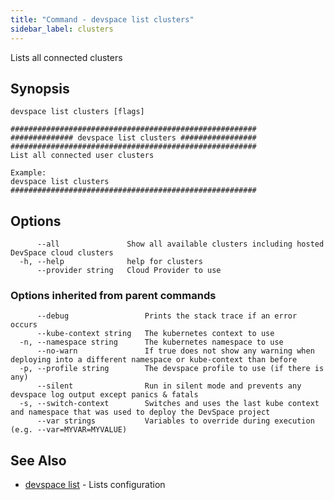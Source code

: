 ```yaml
---
title: "Command - devspace list clusters"
sidebar_label: clusters
---
```



Lists all connected clusters

## Synopsis


```
devspace list clusters [flags]
```

```
#######################################################
############## devspace list clusters #################
#######################################################
List all connected user clusters

Example:
devspace list clusters
#######################################################
```
## Options

```
      --all               Show all available clusters including hosted DevSpace cloud clusters
  -h, --help              help for clusters
      --provider string   Cloud Provider to use
```

### Options inherited from parent commands

```
      --debug                 Prints the stack trace if an error occurs
      --kube-context string   The kubernetes context to use
  -n, --namespace string      The kubernetes namespace to use
      --no-warn               If true does not show any warning when deploying into a different namespace or kube-context than before
  -p, --profile string        The devspace profile to use (if there is any)
      --silent                Run in silent mode and prevents any devspace log output except panics & fatals
  -s, --switch-context        Switches and uses the last kube context and namespace that was used to deploy the DevSpace project
      --var strings           Variables to override during execution (e.g. --var=MYVAR=MYVALUE)
```

## See Also

* [devspace list](/docs/cli/commands/devspace_list)	 - Lists configuration

